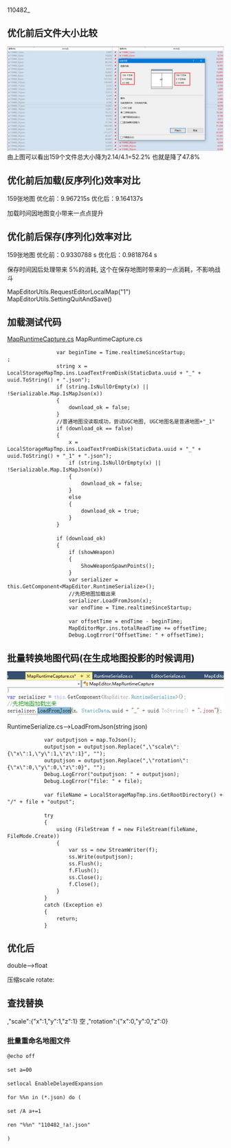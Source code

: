 110482_
## 优化前后文件大小比较
![](_v_images/20190918095531277_15848.png)
由上图可以看出159个文件总大小降为2.14/4.1=52.2% 也就是降了47.8%

## 优化前后加载(反序列化)效率对比

159张地图
优化前：9.967215s
优化后：9.164137s

加载时间因地图变小带来一点点提升


## 优化前后保存(序列化)效率对比
159张地图
优化前：0.9330788 s
优化后：0.9818764 s

保存时间因后处理带来 5%的消耗, 这个在保存地图时带来的一点消耗，不影响战斗

MapEditorUtils.RequestEditorLocalMap("1")
MapEditorUtils.SettingQuitAndSave()

## 加载测试代码
[MapRuntimeCapture.cs](_v_attachments/20190918152539391_22808/MapRuntimeCapture.cs)
MapRuntimeCapture.cs
```CSharp
                var beginTime = Time.realtimeSinceStartup;
;
                string x = LocalStorageMapTmp.ins.LoadTextFromDisk(StaticData.uuid + "_" + uuid.ToString() + ".json");
                if (string.IsNullOrEmpty(x) || !Serializable.Map.IsMapJson(x))
                {
                    download_ok = false;
                }
                //普通地图没读取成功，尝试UGC地图, UGC地图名是普通地图+"_1"
                if (download_ok == false)
                {
                    x = LocalStorageMapTmp.ins.LoadTextFromDisk(StaticData.uuid + "_" + uuid.ToString() + "_1" + ".json");
                    if (string.IsNullOrEmpty(x) || !Serializable.Map.IsMapJson(x))
                    {
                        download_ok = false;
                    }
                    else
                    {
                        download_ok = true;
                    }
                }

                if (download_ok)
                {
                    if (showWeapon)
                    {
                        ShowWeaponSpawnPoints();
                    }
                    var serializer = this.GetComponent<MapEditor.RuntimeSerialize>();
                    //先把地图加载出来
                    serializer.LoadFromJson(x);
                    var endTime = Time.realtimeSinceStartup;

                    var offsetTime = endTime - beginTime;
                    MapEditorMgr.ins.totalReadTime += offsetTime;
                    Debug.LogError("OffsetTime: " + offsetTime);
```
## 批量转换地图代码(在生成地图投影的时候调用)
![](_v_images/20190918150015549_30609.png)

RuntimeSerialize.cs-->LoadFromJson(string json)

```CSharp
            var outputjson = map.ToJson();
            outputjson = outputjson.Replace(",\"scale\":{\"x\":1,\"y\":1,\"z\":1}", "");
            outputjson = outputjson.Replace(",\"rotation\":{\"x\":0,\"y\":0,\"z\":0}", "");
            Debug.LogError("outputjson: " + outputjson);
            Debug.LogError("file: " + file);

            var fileName = LocalStorageMapTmp.ins.GetRootDirectory() + "/" + file + "output";

            try
            {
                using (FileStream f = new FileStream(fileName, FileMode.Create))
                {
                    var ss = new StreamWriter(f);
                    ss.Write(outputjson);
                    ss.Flush();
                    f.Flush();
                    ss.Close();
                    f.Close();
                }
            }
            catch (Exception e)
            {
                return;
            }
```





## 优化后
double-->float

压缩scale rotate:


## 查找替换
,"scale":{"x":1,"y":1,"z":1}
空
,"rotation":{"x":0,"y":0,"z":0}

### 批量重命名地图文件

```CSharp
@echo off

set a=00

setlocal EnableDelayedExpansion

for %%n in (*.json) do (

set /A a+=1

ren "%%n" "110482_!a!.json"

)
```